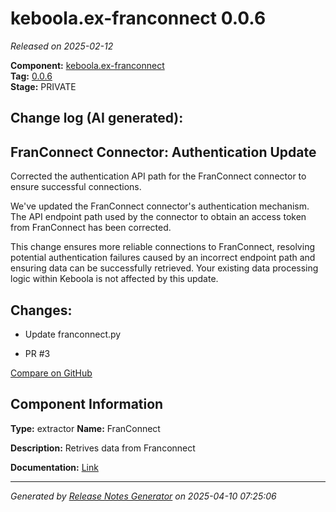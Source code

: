 #  keboola.ex-franconnect 0.0.6

_Released on 2025-02-12_

**Component:** [keboola.ex-franconnect](https://github.com/keboola/component-franconnect)  
**Tag:** [0.0.6](https://github.com/keboola/component-franconnect/releases/tag/0.0.6)  
**Stage:** PRIVATE


## Change log (AI generated):
## FranConnect Connector: Authentication Update
Corrected the authentication API path for the FranConnect connector to ensure successful connections.

We've updated the FranConnect connector's authentication mechanism. The API endpoint path used by the connector to obtain an access token from FranConnect has been corrected.

This change ensures more reliable connections to FranConnect, resolving potential authentication failures caused by an incorrect endpoint path and ensuring data can be successfully retrieved. Your existing data processing logic within Keboola is not affected by this update.



## Changes:



- Update franconnect.py 




- PR #3 



[Compare on GitHub](https://github.com/keboola/component-franconnect/compare/0.0.5...0.0.6)



## Component Information
**Type:** extractor
**Name:** FranConnect

**Description:** Retrives data from Franconnect


**Documentation:** [Link](https://github.com/keboola/component-franconnect/blob/master/README.md)



---
_Generated by [Release Notes Generator](https://github.com/keboola/release-notes-generator)
on 2025-04-10 07:25:06_